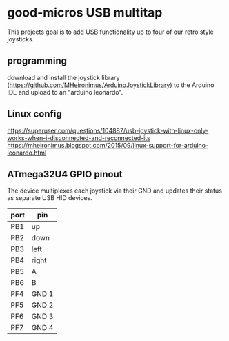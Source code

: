 # good-micros USB multitap  
This projects goal is to add USB functionality up to four of our retro style joysticks.  

## programming  
download and install the joystick library (https://github.com/MHeironimus/ArduinoJoystickLibrary)
 to the Arduino IDE and upload to an "arduino leonardo".  

## Linux config  
https://superuser.com/questions/104887/usb-joystick-with-linux-only-works-when-i-disconnected-and-reconnected-its  
https://mheironimus.blogspot.com/2015/09/linux-support-for-arduino-leonardo.html  

## ATmega32U4 GPIO pinout  
The device multiplexes each joystick via their GND and updates their status as separate USB HID devices.  

| port |  pin  |
|------|-------|
| PB1  | up    |
| PB2  | down  |
| PB3  | left  |
| PB4  | right |
| PB5  | A     |
| PB6  | B     |
| PF4  | GND 1 |
| PF5  | GND 2 |
| PF6  | GND 3 |
| PF7  | GND 4 |
